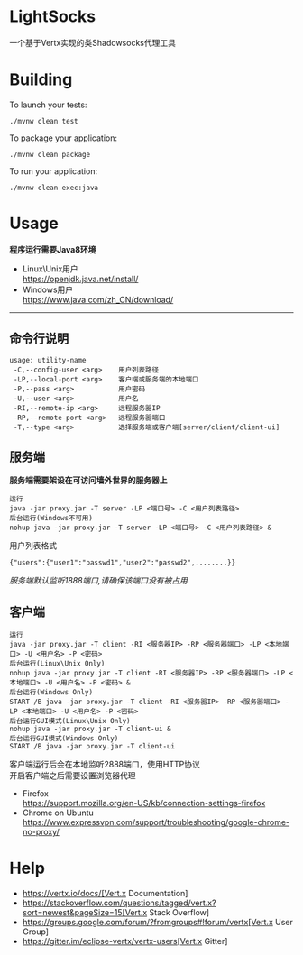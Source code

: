 LightSocks
==========
一个基于Vertx实现的类Shadowsocks代理工具

Building
========

To launch your tests:
```
./mvnw clean test
```

To package your application:
```
./mvnw clean package
```

To run your application:
```
./mvnw clean exec:java
```

Usage
=====
**程序运行需要Java8环境**
* Linux\Unix用户  
  https://openjdk.java.net/install/
* Windows用户  
  https://www.java.com/zh_CN/download/

****
命令行说明
----
```
usage: utility-name
 -C,--config-user <arg>    用户列表路径
 -LP,--local-port <arg>    客户端或服务端的本地端口
 -P,--pass <arg>           用户密码
 -U,--user <arg>           用户名
 -RI,--remote-ip <arg>     远程服务器IP
 -RP,--remote-port <arg>   远程服务器端口
 -T,--type <arg>           选择服务端或客户端[server/client/client-ui]
```
服务端
-----
**服务端需要架设在可访问墙外世界的服务器上**
```
运行
java -jar proxy.jar -T server -LP <端口号> -C <用户列表路径>
后台运行(Windows不可用)
nohup java -jar proxy.jar -T server -LP <端口号> -C <用户列表路径> &
```
用户列表格式
```
{"users":{"user1":"passwd1","user2":"passwd2",........}}
```
*服务端默认监听1888端口,请确保该端口没有被占用*

客户端
-----
```
运行
java -jar proxy.jar -T client -RI <服务器IP> -RP <服务器端口> -LP <本地端口> -U <用户名> -P <密码>
后台运行(Linux\Unix Only)
nohup java -jar proxy.jar -T client -RI <服务器IP> -RP <服务器端口> -LP <本地端口> -U <用户名> -P <密码> &
后台运行(Windows Only)
START /B java -jar proxy.jar -T client -RI <服务器IP> -RP <服务器端口> -LP <本地端口> -U <用户名> -P <密码>
后台运行GUI模式(Linux\Unix Only)
nohup java -jar proxy.jar -T client-ui &
后台运行GUI模式(Windows Only)
START /B java -jar proxy.jar -T client-ui
```
客户端运行后会在本地监听2888端口，使用HTTP协议  
开启客户端之后需要设置浏览器代理
* Firefox  
  https://support.mozilla.org/en-US/kb/connection-settings-firefox
* Chrome on Ubuntu  
  https://www.expressvpn.com/support/troubleshooting/google-chrome-no-proxy/

Help
====

* https://vertx.io/docs/[Vert.x Documentation]
* https://stackoverflow.com/questions/tagged/vert.x?sort=newest&pageSize=15[Vert.x Stack Overflow]
* https://groups.google.com/forum/?fromgroups#!forum/vertx[Vert.x User Group]
* https://gitter.im/eclipse-vertx/vertx-users[Vert.x Gitter]


